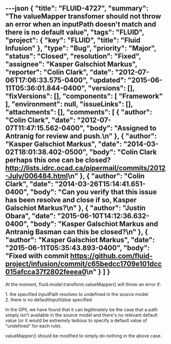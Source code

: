---json
{
  "title": "FLUID-4727",
  "summary": "The valueMapper transfomer should not throw an error when an inputPath doesn't match and there is no default value",
  "tags": "FLUID",
  "project": {
    "key": "FLUID",
    "title": "Fluid Infusion"
  },
  "type": "Bug",
  "priority": "Major",
  "status": "Closed",
  "resolution": "Fixed",
  "assignee": "Kasper Galschiot Markus",
  "reporter": "Colin Clark",
  "date": "2012-07-06T17:06:33.575-0400",
  "updated": "2015-06-11T05:36:01.844-0400",
  "versions": [],
  "fixVersions": [],
  "components": [
    "Framework"
  ],
  "environment": null,
  "issueLinks": [],
  "attachments": [],
  "comments": [
    {
      "author": "Colin Clark",
      "date": "2012-07-07T11:47:15.562-0400",
      "body": "Assigned to Antranig for review and push.\n"
    },
    {
      "author": "Kasper Galschiot Markus",
      "date": "2014-03-02T18:01:38.402-0500",
      "body": "Colin Clark perhaps this one can be closed? <http://lists.idrc.ocad.ca/pipermail/commits/2012-July/006484.html>\n"
    },
    {
      "author": "Colin Clark",
      "date": "2014-03-26T15:14:41.651-0400",
      "body": "Can you verify that this issue has been resolve and close if so, Kasper Galschiot Markus?\n"
    },
    {
      "author": "Justin Obara",
      "date": "2015-06-10T14:12:36.632-0400",
      "body": "Kasper Galschiot Markus and Antranig Basman can this be closed?\n"
    },
    {
      "author": "Kasper Galschiot Markus",
      "date": "2015-06-11T05:35:43.893-0400",
      "body": "Fixed with commit <https://github.com/fluid-project/infusion/commit/c65bedcc1709e101dcc015afcca37f2802feeea0>\n"
    }
  ]
}
---
At the moment, fluid.model.transform.valueMapper() will throw an error if:

1\. the specified inputPath resolves to undefined in the source model\
2\. there is no defaultInputValue specified

In the GPII, we have found that it can legitimately be the case that a path simply isn't available in the source model and there's no relevant default value (or it would be extremely tedious to specify a default value of "undefined" for each rule).

valueMapper() should be modified to simply do nothing in the above case.

        